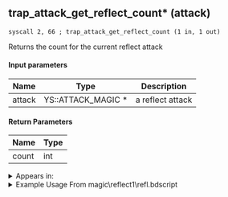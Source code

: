 ## trap_attack_get_reflect_count* (attack)

`syscall 2, 66 ; trap_attack_get_reflect_count (1 in, 1 out)`

Returns the count for the current reflect attack

#### Input parameters
| Name | Type | Description
|------|------|------------
| attack   | YS::ATTACK_MAGIC *   | a reflect attack


#### Return Parameters
| Name | Type
|------|-----
| count   | int   


<details>
	<summary>Appears in:</summary>
| filename | Entity (obj)
|----------|-------------
| magic\reflect1\refl.bdscript       |           
| magic\REFLECT_1\refl.bdscript       |           
| magic\REFLECT_1lk\refl.bdscript       |           
| magic\REFLECT_2\refl.bdscript       |           
| magic\REFLECT_2lk\refl.bdscript       |           
| magic\REFLECT_3\refl.bdscript       |           
| magic\REFLECT_3lk\refl.bdscript       |           

</details>

<details>
	<summary>Example Usage From magic\reflect1\refl.bdscript</summary>
```plaintext
L125:
 halt 
 pushFromFSpVal 28
 syscall 2, 66 ; trap_attack_get_reflect_count (1 in, 1 out)
 pushFromFSp 12
 sub 
 ipos 
 jz L175
 pushFromFSp 8
 pushImm 0
 sub 
 eqz 
 jz L167
 pushFromFSpVal 16
 pushFromFSp 4
 pushImm 1
 add 
 pushFromPSpVal 0
 pushImm 1
 pushImm 0
 syscall 1, 139 ; trap_pax_start_bind (5 in, 1 out)
 popToSp 8
 jmp L167
```
</details>

